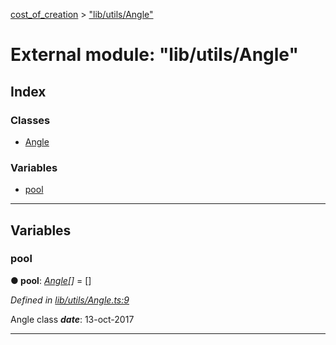 [cost_of_creation](../README.md) > ["lib/utils/Angle"](../modules/_lib_utils_angle_.md)



# External module: "lib/utils/Angle"

## Index

### Classes

* [Angle](../classes/_lib_utils_angle_.angle.md)


### Variables

* [pool](_lib_utils_angle_.md#pool)



---
## Variables
<a id="pool"></a>

###  pool

**●  pool**:  *[Angle](../classes/_lib_utils_angle_.angle.md)[]*  = []

*Defined in [lib/utils/Angle.ts:9](https://github.com/codeartisticninja/cost_of_creation/blob/a194b56/src/script/_classes/lib/utils/Angle.ts#L9)*



Angle class
*__date__*: 13-oct-2017





___


